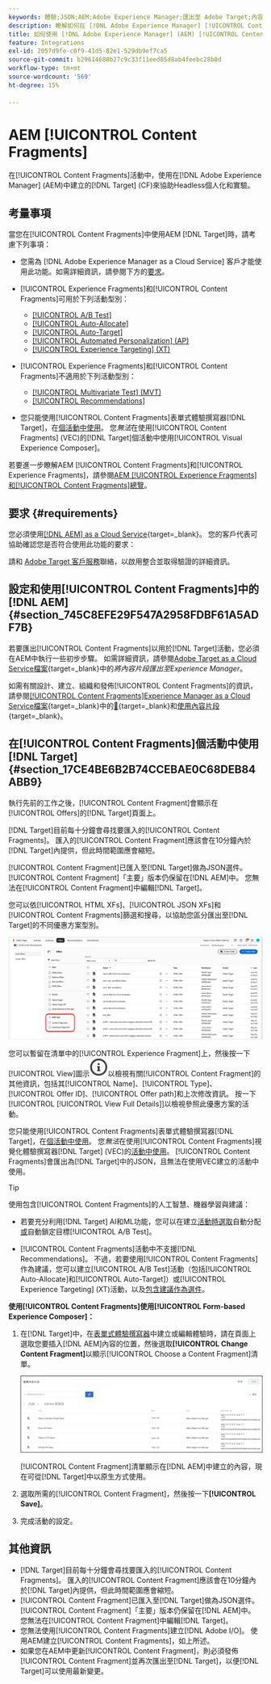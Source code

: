 ```yaml
---
keywords: 體驗;JSON;AEM;Adobe Experience Manager;匯出至 Adobe Target;內容片段;片段;CF;cf;無頭;個人化;實驗
description: 瞭解如何在 [!DNL Adobe Experience Manager] [!UICONTROL Content Fragments]活動中使用 [!DNL Adobe Target] 。
title: 如何使用 [!DNL Adobe Experience Manager] (AEM) [!UICONTROL Content Fragments]？
feature: Integrations
exl-id: 2057d9fe-c0f9-41d5-82e1-529db9ef7ca5
source-git-commit: b29614680b27c9c33f11eed85d8ab4feebc28b0d
workflow-type: tm+mt
source-wordcount: '569'
ht-degree: 15%

---
```


# AEM [!UICONTROL Content Fragments]

在[!UICONTROL Content Fragments]活動中，使用在[!DNL Adobe Experience Manager] (AEM)中建立的[!DNL Target] (CF)來協助Headless個人化和實驗。

## 考量事項

當您在[!UICONTROL Content Fragments]中使用AEM [!DNL Target]時，請考慮下列事項：

* 您需為 [!DNL Adobe Experience Manager as a Cloud Service] 客戶才能使用此功能。如需詳細資訊，請參閱下方的[要求](#section_AE6F0971E1574B3AA324003599B96E5A)。
* [!UICONTROL Experience Fragments]和[!UICONTROL Content Fragments]可用於下列活動型別：

   * [[!UICONTROL A/B Test]](/help/main/c-activities/t-test-ab/test-ab.md)
   * [[!UICONTROL Auto-Allocate]](/help/main/c-activities/automated-traffic-allocation/automated-traffic-allocation.md)
   * [[!UICONTROL Auto-Target]](/help/main/c-activities/auto-target/auto-target-to-optimize.md)
   * [[!UICONTROL Automated Personalization] (AP)](/help/main/c-activities/t-automated-personalization/automated-personalization.md)
   * [[!UICONTROL Experience Targeting] (XT)](/help/main/c-activities/t-experience-target/experience-target.md)

* [!UICONTROL Experience Fragments]和[!UICONTROL Content Fragments]不適用於下列活動型別：

   * [[!UICONTROL Multivariate Test] (MVT)](/help/main/c-activities/c-multivariate-testing/multivariate-testing.md)
   * [[!UICONTROL Recommendations]](/help/main/c-recommendations/recommendations.md)

* 您只能使用[!UICONTROL Content Fragments]表單式體驗撰寫器[!DNL Target]，在[個活動中使用](/help/main/c-experiences/form-experience-composer.md)。 您&#x200B;*無法*&#x200B;在使用[!UICONTROL Content Fragments] (VEC)的[!DNL Target]個活動中使用[!UICONTROL Visual Experience Composer]。

若要進一步瞭解AEM [!UICONTROL Content Fragments]和[!UICONTROL Experience Fragments]，請參閱[AEM [!UICONTROL Experience Fragments]和[!UICONTROL Content Fragments]總覽](/help/main/c-integrating-target-with-mac/aem/aem-experience-and-content-fragments.md)。

## 要求 {#requirements}

您必須使用[[!DNL AEM] as a Cloud Service](https://experienceleague.adobe.com/docs/experience-manager-cloud-service.html){target=_blank}。 您的客戶代表可協助確認您是否符合使用此功能的要求：

請和 [Adobe Target 客戶服務](/help/main/cmp-resources-and-contact-information.md#reference_ACA3391A00EF467B87930A450050077C)聯絡，以啟用整合並取得驗證的詳細資訊。

## 設定和使用[!UICONTROL Content Fragments]中的[!DNL AEM] {#section_745C8EFE29F547A2958FDBF61A5ADF7B}

若要匯出[!UICONTROL Content Fragments]以用於[!DNL Target]活動，您必須在AEM中執行一些初步步驟。 如需詳細資訊，請參閱[Adobe Target as a Cloud Service檔案](https://experienceleague.adobe.com/docs/experience-manager-cloud-service/content/sites/integrations/content-fragments-target.html){target=_blank}中的&#x200B;*將內容片段匯出至Experience Manager*。

如需有關設計、建立、組織和發佈[!UICONTROL Content Fragments]的資訊，請參閱[[!UICONTROL Content Fragments]Experience Manager as a Cloud Service檔案](https://experienceleague.adobe.com/docs/experience-manager-cloud-service/content/sites/authoring/fundamentals/content-fragments.html?lang=zh-Hant){target=_blank}中的[&#128279;](https://experienceleague.adobe.com/docs/experience-manager-cloud-service/content/sites/administering/content-fragments/content-fragments.html){target=_blank}和[使用內容片段](https://experienceleague.adobe.com/docs/experience-manager-cloud-service/content/home.html){target=_blank}。

## 在[!UICONTROL Content Fragments]個活動中使用[!DNL Target] {#section_17CE4BE6B2B74CCEBAE0C68DEB84ABB9}

執行先前的工作之後，[!UICONTROL Content Fragment]會顯示在[!UICONTROL Offers]的[!DNL Target]頁面上。

[!DNL Target]目前每十分鐘會尋找要匯入的[!UICONTROL Content Fragments]。 匯入的[!UICONTROL Content Fragment]應該會在10分鐘內於[!DNL Target]內提供，但此時間範圍應會縮短。

[!UICONTROL Content Fragment]已匯入至[!DNL Target]做為JSON選件。 [!UICONTROL Content Fragment]「主要」版本仍保留在[!DNL AEM]中。 您無法在[!UICONTROL Content Fragment]中編輯[!DNL Target]。

您可以依[!UICONTROL HTML XFs]、[!UICONTROL JSON XFs]和[!UICONTROL Content Fragments]篩選和搜尋，以協助您區分匯出至[!DNL Target]的不同優惠方案型別。

![依據內容片段類型進行篩選：Target UI 中的 HTML 或 JSON](/help/main/c-integrating-target-with-mac/aem/assets/fragment-types.png)

您可以暫留在清單中的[!UICONTROL Experience Fragment]上，然後按一下[!UICONTROL View]圖示![資訊圖示](/help/main/assets/icons/InfoOutline.svg)以檢視有關[!UICONTROL Content Fragment]的其他資訊，包括其[!UICONTROL Name]、[!UICONTROL Type]、[!UICONTROL Offer ID]、[!UICONTROL Offer path]和上次修改資訊。 按一下[!UICONTROL [!UICONTROL View Full Details]]以檢視參照此優惠方案的活動。

您只能使用[!UICONTROL Content Fragments]表單式體驗撰寫器[!DNL Target]，在[個活動中使用](/help/main/c-experiences/form-experience-composer.md)。 您&#x200B;*無法*&#x200B;在使用[!UICONTROL Content Fragments]視覺化體驗撰寫器[!DNL Target] (VEC)的[活動中使用](/help/main/c-experiences/c-visual-experience-composer/visual-experience-composer.md)。 [!UICONTROL Content Fragments]會匯出為[!DNL Target]中的JSON，且無法在使用VEC建立的活動中使用。

>[!TIP]
>
>使用包含[!UICONTROL Content Fragments]的人工智慧、機器學習與建議：
>
>* 若要充分利用[!DNL Target] AI和ML功能，您可以在建立[活動時選取](/help/main/c-activities/automated-traffic-allocation/automated-traffic-allocation.md#concept_A1407678796B4C569E94CBA8A9F7F5D4)自動分配[或](/help/main/c-activities/auto-target/auto-target-to-optimize.md)自動鎖定目標[!UICONTROL A/B Test]。
>
>* [!UICONTROL Content Fragments]活動中不支援[!DNL Recommendations]。 不過，若要使用[!UICONTROL Content Fragments]作為建議，您可以建立[!UICONTROL A/B Test]活動（包括[!UICONTROL Auto-Allocate]和[!UICONTROL Auto-Target]）或[!UICONTROL Experience Targeting] (XT)活動，以及[包含建議作為選件](/help/main/c-recommendations/recommendations-as-an-offer.md)。

**使用[!UICONTROL Content Fragments]使用[!UICONTROL Form-based Experience Composer]：**

1. 在[!DNL Target]中，在[表單式體驗撰寫器](/help/main/c-experiences/form-experience-composer.md#task_FAC842A6535045B68B4C1AD3E657E56E)中建立或編輯體驗時，請在頁面上選取您要插入[!DNL AEM]內容的位置，然後選取&#x200B;**[!UICONTROL Change Content Fragment]**&#x200B;以顯示[!UICONTROL Choose a Content Fragment]清單。

   ![content_fragment_list image](/help/main/c-integrating-target-with-mac/aem/assets/choose-content-fragment.png)

   [!UICONTROL Content Fragment]清單顯示在[!DNL AEM]中建立的內容，現在可從[!DNL Target]中以原生方式使用。

1. 選取所需的[!UICONTROL Content Fragment]，然後按一下&#x200B;**[!UICONTROL Save]**。
1. 完成活動的設定。

## 其他資訊

* [!DNL Target]目前每十分鐘會尋找要匯入的[!UICONTROL Content Fragments]。 匯入的[!UICONTROL Content Fragment]應該會在10分鐘內於[!DNL Target]內提供，但此時間範圍應會縮短。
* [!UICONTROL Content Fragment]已匯入至[!DNL Target]做為JSON選件。 [!UICONTROL Content Fragment]「主要」版本仍保留在[!DNL AEM]中。 您無法在[!UICONTROL Content Fragment]中編輯[!DNL Target]。
* 您無法使用[!UICONTROL Content Fragments]建立[!DNL Adobe I/O]。 使用AEM建立[!UICONTROL Content Fragments]，如上所述。
* 如果您在AEM中更新[!UICONTROL Content Fragment]，則必須發佈[!UICONTROL Content Fragment]並再次匯出至[!DNL Target]，以便[!DNL Target]可以使用最新變更。
